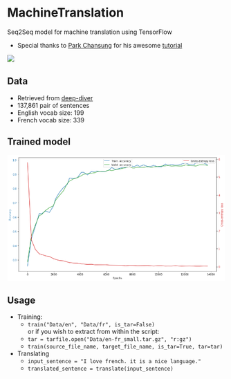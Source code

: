 # MachineTranslation
Seq2Seq model for machine translation using TensorFlow
- Special thanks to <a href="https://towardsdatascience.com/@parkchansung"> Park Chansung</a> for his awesome <a href="https://towardsdatascience.com/seq2seq-model-in-tensorflow-ec0c557e560f">tutorial</a>
<img src="https://camo.githubusercontent.com/d7b33a62f27a21ebd8b0e13e64b4051fdd89735d/68747470733a2f2f63646e2d696d616765732d312e6d656469756d2e636f6d2f6d61782f3830302f312a5f7253484c6a4653686b6e4175336a74337262634e512e706e67">

## Data
- Retrieved from <a href="https://github.com/deep-diver/EN-FR-MLT-tensorflow/tree/master/data"> deep-diver</a>
- 137,861 pair of sentences
- English vocab size: 199
- French vocab size:  339

## Trained model
<img src="https://github.com/AmmarRashed/MachineTranslation/blob/master/stats.png?raw=true">

## Usage
- Training:
  - `train("Data/en", "Data/fr", is_tar=False)`  
  or if you wish to extract from within the script:
  - `tar = tarfile.open("Data/en-fr_small.tar.gz", "r:gz")`
  - `train(source_file_name, target_file_name, is_tar=True, tar=tar)`
- Translating
  - `input_sentence = "I love french. it is a nice language."`
  - `translated_sentence = translate(input_sentence)`
